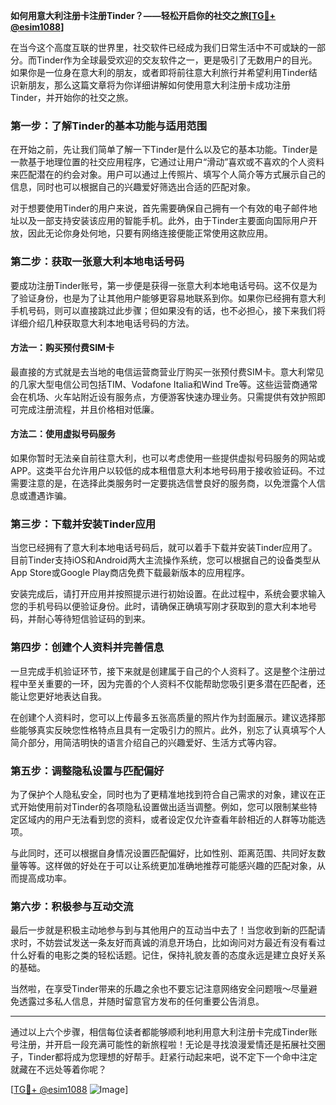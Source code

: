 **如何用意大利注册卡注册Tinder？——轻松开启你的社交之旅[[TG💪+ @esim1088](https://t.me/s/esim1088)]**

在当今这个高度互联的世界里，社交软件已经成为我们日常生活中不可或缺的一部分。而Tinder作为全球最受欢迎的交友软件之一，更是吸引了无数用户的目光。如果你是一位身在意大利的朋友，或者即将前往意大利旅行并希望利用Tinder结识新朋友，那么这篇文章将为你详细讲解如何使用意大利注册卡成功注册Tinder，并开始你的社交之旅。

### **第一步：了解Tinder的基本功能与适用范围**

在开始之前，先让我们简单了解一下Tinder是什么以及它的基本功能。Tinder是一款基于地理位置的社交应用程序，它通过让用户“滑动”喜欢或不喜欢的个人资料来匹配潜在的约会对象。用户可以通过上传照片、填写个人简介等方式展示自己的信息，同时也可以根据自己的兴趣爱好筛选出合适的匹配对象。

对于想要使用Tinder的用户来说，首先需要确保自己拥有一个有效的电子邮件地址以及一部支持安装该应用的智能手机。此外，由于Tinder主要面向国际用户开放，因此无论你身处何地，只要有网络连接便能正常使用这款应用。

### **第二步：获取一张意大利本地电话号码**

要成功注册Tinder账号，第一步便是获得一张意大利本地电话号码。这不仅是为了验证身份，也是为了让其他用户能够更容易地联系到你。如果你已经拥有意大利手机号码，则可以直接跳过此步骤；但如果没有的话，也不必担心，接下来我们将详细介绍几种获取意大利本地电话号码的方法。

#### **方法一：购买预付费SIM卡**
最直接的方式就是去当地的电信运营商营业厅购买一张预付费SIM卡。意大利常见的几家大型电信公司包括TIM、Vodafone Italia和Wind Tre等。这些运营商通常会在机场、火车站附近设有服务点，方便游客快速办理业务。只需提供有效护照即可完成注册流程，并且价格相对低廉。

#### **方法二：使用虚拟号码服务**
如果你暂时无法亲自前往意大利，也可以考虑使用一些提供虚拟号码服务的网站或APP。这类平台允许用户以较低的成本租借意大利本地号码用于接收验证码。不过需要注意的是，在选择此类服务时一定要挑选信誉良好的服务商，以免泄露个人信息或遭遇诈骗。

### **第三步：下载并安装Tinder应用**

当您已经拥有了意大利本地电话号码后，就可以着手下载并安装Tinder应用了。目前Tinder支持iOS和Android两大主流操作系统，您可以根据自己的设备类型从App Store或Google Play商店免费下载最新版本的应用程序。

安装完成后，请打开应用并按照提示进行初始设置。在此过程中，系统会要求输入您的手机号码以便验证身份。此时，请确保正确填写刚才获取到的意大利本地号码，并耐心等待短信验证码的到来。

### **第四步：创建个人资料并完善信息**

一旦完成手机验证环节，接下来就是创建属于自己的个人资料了。这是整个注册过程中至关重要的一环，因为完善的个人资料不仅能帮助您吸引更多潜在匹配者，还能让您更好地表达自我。

在创建个人资料时，您可以上传最多五张高质量的照片作为封面展示。建议选择那些能够真实反映您性格特点且具有一定吸引力的照片。此外，别忘了认真填写个人简介部分，用简洁明快的语言介绍自己的兴趣爱好、生活方式等内容。

### **第五步：调整隐私设置与匹配偏好**

为了保护个人隐私安全，同时也为了更精准地找到符合自己需求的对象，建议在正式开始使用前对Tinder的各项隐私设置做出适当调整。例如，您可以限制某些特定区域内的用户无法看到您的资料，或者设定仅允许查看年龄相近的人群等功能选项。

与此同时，还可以根据自身情况设置匹配偏好，比如性别、距离范围、共同好友数量等等。这样做的好处在于可以让系统更加准确地推荐可能感兴趣的匹配对象，从而提高成功率。

### **第六步：积极参与互动交流**

最后一步就是积极主动地参与到与其他用户的互动当中去了！当您收到新的匹配请求时，不妨尝试发送一条友好而真诚的消息开场白，比如询问对方最近有没有看过什么好看的电影之类的轻松话题。记住，保持礼貌友善的态度永远是建立良好关系的基础。

当然啦，在享受Tinder带来的乐趣之余也不要忘记注意网络安全问题哦～尽量避免透露过多私人信息，并随时留意官方发布的任何重要公告消息。

---

通过以上六个步骤，相信每位读者都能够顺利地利用意大利注册卡完成Tinder账号注册，并开启一段充满可能性的新旅程啦！无论是寻找浪漫爱情还是拓展社交圈子，Tinder都将成为您理想的好帮手。赶紧行动起来吧，说不定下一个命中注定就藏在不远处等着你呢？

[[TG💪+ @esim1088](https://t.me/s/esim1088) ![Image](https://i.postimg.cc/4NQfJmqS/Snipaste-2025-05-13-00-14-12.png)]